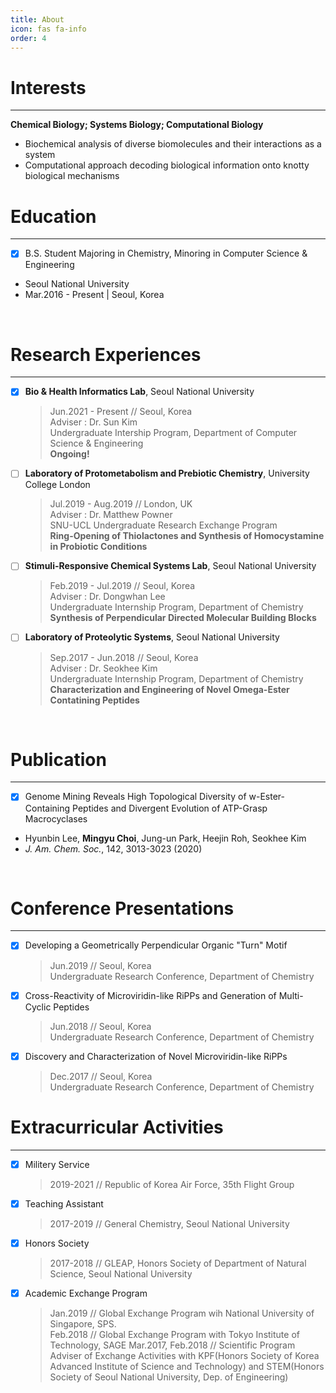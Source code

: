 ```yaml
---
title: About
icon: fas fa-info
order: 4
---
```



# Interests
---
**Chemical Biology; Systems Biology; Computational Biology**
- Biochemical analysis of diverse biomolecules and their interactions as a system
- Computational approach decoding biological information onto knotty biological mechanisms

# Education
---
- [x] B.S. Student Majoring in Chemistry, Minoring in Computer Science & Engineering<br>
- Seoul National University
- Mar.2016 - Present | Seoul, Korea
<br>

# Research Experiences
---
- [x] **Bio & Health Informatics Lab**, Seoul National University
  > Jun.2021 - Present // Seoul, Korea<br>
  > Adviser : Dr. Sun Kim<br>
  > Undergraduate Intership Program, Department of Computer Science & Engineering<br>
  > **Ongoing!**
- [ ] **Laboratory of Protometabolism and Prebiotic Chemistry**, University College London
  > Jul.2019 - Aug.2019 // London, UK<br>
  > Adviser : Dr. Matthew Powner<br>
  > SNU-UCL Undergraduate Research Exchange Program<br>
  > **Ring-Opening of Thiolactones and Synthesis of Homocystamine in Probiotic Conditions**
- [ ] **Stimuli-Responsive Chemical Systems Lab**, Seoul National University
  > Feb.2019 - Jul.2019 // Seoul, Korea<br>
  > Adviser : Dr. Dongwhan Lee<br>
  > Undergraduate Internship Program, Department of Chemistry<br>
  > **Synthesis of Perpendicular Directed Molecular Building Blocks**
- [ ] **Laboratory of Proteolytic Systems**, Seoul National University
  > Sep.2017 - Jun.2018 // Seoul, Korea<br>
  > Adviser : Dr. Seokhee Kim<br>
  > Undergraduate Internship Program, Department of Chemistry<br>
  > **Characterization and Engineering of Novel Omega-Ester Contatining Peptides**
<br>

# Publication
---
- [x] Genome Mining Reveals High Topological Diversity of w-Ester-Containing Peptides and Divergent Evolution of ATP-Grasp Macrocyclases
- Hyunbin Lee, **Mingyu Choi**, Jung-un Park, Heejin Roh, Seokhee Kim
- *J. Am. Chem. Soc.*, 142, 3013-3023 (2020)
<br>

# Conference Presentations
---
- [x] Developing a Geometrically Perpendicular Organic "Turn" Motif
  > Jun.2019 // Seoul, Korea<br>
  > Undergraduate Research Conference, Department of Chemistry
- [x] Cross-Reactivity of Microviridin-like RiPPs and Generation of Multi-Cyclic Peptides
  > Jun.2018 // Seoul, Korea<br>
  > Undergraduate Research Conference, Department of Chemistry
- [x] Discovery and Characterization of Novel Microviridin-like RiPPs
  > Dec.2017 // Seoul, Korea<br>
  > Undergraduate Research Conference, Department of Chemistry
  
# Extracurricular Activities
---
- [x] Militery Service
  > 2019-2021 // Republic of Korea Air Force, 35th Flight Group
- [x] Teaching Assistant
  > 2017-2019 // General Chemistry, Seoul National University
- [x] Honors Society
  > 2017-2018 // GLEAP, Honors Society of Department of Natural Science, Seoul National University
- [x] Academic Exchange Program
  > Jan.2019 // Global Exchange Program wih National University of Singapore, SPS.<br>
  > Feb.2018 // Global Exchange Program with Tokyo Institute of Technology, SAGE
  > Mar.2017, Feb.2018 // Scientific Program Adviser of Exchange Activities with KPF(Honors Society of Korea Advanced Institute of Science and Technology) and STEM(Honors Society of Seoul National University, Dep. of Engineering)

